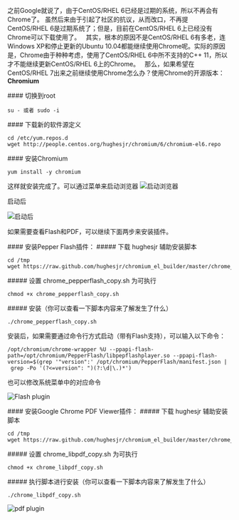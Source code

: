之前Google就说了，由于CentOS/RHEL 6已经是过期的系统，所以不再会有Chrome了。 虽然后来由于引起了社区的抗议，从而改口，不再提CentOS/RHEL 6是过期系统了；但是，目前在CentOS/RHEL 6上已经没有Chrome可以下载使用了。
  其实，根本的原因不是CentOS/RHEL 6有多老，连Windows XP和停止更新的Ubuntu 10.04都能继续使用Chrome呢。实际的原因是，Chrome由于种种考虑，使用了CentOS/RHEL 6中所不支持的C++ 11，所以才不能继续更新CentOS/RHEL 6上的Chrome。
  那么，如果希望在CentOS/RHEL 7出来之前继续使用Chrome怎么办？使用Chrome的开源版本：**Chromium**

#### 切换到root
```
su - 或者 sudo -i
```
#### 下载新的软件源定义
```
cd /etc/yum.repos.d
wget http://people.centos.org/hughesjr/chromium/6/chromium-el6.repo
```
#### 安装Chromium
```
yum install -y chromium
```
这样就安装完成了。可以通过菜单来启动浏览器
![启动浏览器](https://illlusion.github.io/resource/images/system/centos/chromium-1.png)

启动后

![启动后](https://illlusion.github.io/resource/images/system/centos/chromium-2.png)



如果需要查看Flash和PDF，可以继续下面两步来安装插件。

#### 安装Pepper Flash插件：
##### 下载 hughesjr 辅助安装脚本
```
cd /tmp
wget https://raw.github.com/hughesjr/chromium_el_builder/master/chrome_pepperflash_copy.sh
```

##### 设置 chrome_pepperflash_copy.sh 为可执行
```
chmod +x chrome_pepperflash_copy.sh
```
##### 安装（你可以查看一下脚本内容来了解发生了什么）

```
./chrome_pepperflash_copy.sh
```
安装后，如果需要通过命令行方式启动（带有Flash支持），可以输入以下命令：

```
/opt/chromium/chrome-wrapper %U --ppapi-flash-path=/opt/chromium/PepperFlash/libpepflashplayer.so --ppapi-flash-version=$(grep '"version":' /opt/chromium/PepperFlash/manifest.json | grep -Po '(?<=version": ")(?:\d|\.)*')
```
 也可以修改系统菜单中的对应命令

![Flash plugin ](https://illlusion.github.io/resource/images/system/centos/chromium-3.png)


#### 安装Google Chrome PDF Viewer插件：
##### 下载 hughesjr 辅助安装脚本
```
cd /tmp
wget https://raw.github.com/hughesjr/chromium_el_builder/master/chrome_libpdf_copy.sh
```
##### 设置 chrome_libpdf_copy.sh 为可执行
```
chmod +x chrome_libpdf_copy.sh
```

##### 执行脚本进行安装（你可以查看一下脚本内容来了解发生了什么）
```
./chrome_libpdf_copy.sh
```
![pdf plugin](https://illlusion.github.io/resource/images/system/centos/chromium-3.png)
